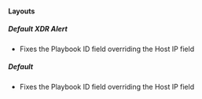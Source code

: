 
#### Layouts

##### Default XDR Alert

- Fixes the Playbook ID field overriding the Host IP field

##### Default

- Fixes the Playbook ID field overriding the Host IP field
